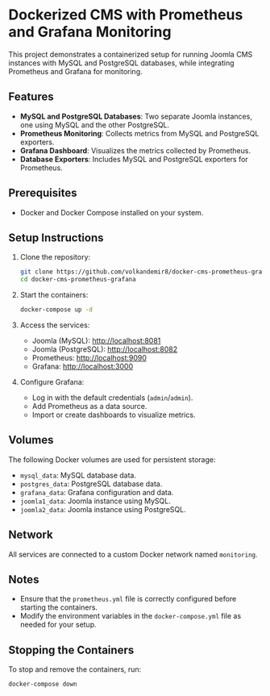 # Dockerized CMS with Prometheus and Grafana Monitoring

This project demonstrates a containerized setup for running Joomla CMS instances with MySQL and PostgreSQL databases, while integrating Prometheus and Grafana for monitoring.

## Features

- **MySQL and PostgreSQL Databases**: Two separate Joomla instances, one using MySQL and the other PostgreSQL.
- **Prometheus Monitoring**: Collects metrics from MySQL and PostgreSQL exporters.
- **Grafana Dashboard**: Visualizes the metrics collected by Prometheus.
- **Database Exporters**: Includes MySQL and PostgreSQL exporters for Prometheus.

## Prerequisites

- Docker and Docker Compose installed on your system.

## Setup Instructions

1. Clone the repository:
    ```bash
    git clone https://github.com/volkandemir8/docker-cms-prometheus-grafana.git
    cd docker-cms-prometheus-grafana
    ```

2. Start the containers:
    ```bash
    docker-compose up -d
    ```

3. Access the services:
    - Joomla (MySQL): [http://localhost:8081](http://localhost:8081)
    - Joomla (PostgreSQL): [http://localhost:8082](http://localhost:8082)
    - Prometheus: [http://localhost:9090](http://localhost:9090)
    - Grafana: [http://localhost:3000](http://localhost:3000)

4. Configure Grafana:
    - Log in with the default credentials (`admin`/`admin`).
    - Add Prometheus as a data source.
    - Import or create dashboards to visualize metrics.

## Volumes

The following Docker volumes are used for persistent storage:
- `mysql_data`: MySQL database data.
- `postgres_data`: PostgreSQL database data.
- `grafana_data`: Grafana configuration and data.
- `joomla1_data`: Joomla instance using MySQL.
- `joomla2_data`: Joomla instance using PostgreSQL.

## Network

All services are connected to a custom Docker network named `monitoring`.

## Notes

- Ensure that the `prometheus.yml` file is correctly configured before starting the containers.
- Modify the environment variables in the `docker-compose.yml` file as needed for your setup.

## Stopping the Containers

To stop and remove the containers, run:
```bash
docker-compose down
``` 
